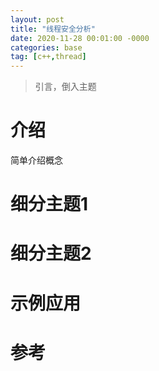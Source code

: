 ```yaml
---
layout: post
title: "线程安全分析"
date: 2020-11-28 00:01:00 -0000
categories: base
tag: [c++,thread]
---
```

>引言，倒入主题

介绍
================
简单介绍概念

细分主题1
================


细分主题2
================


示例应用
================

参考
================
